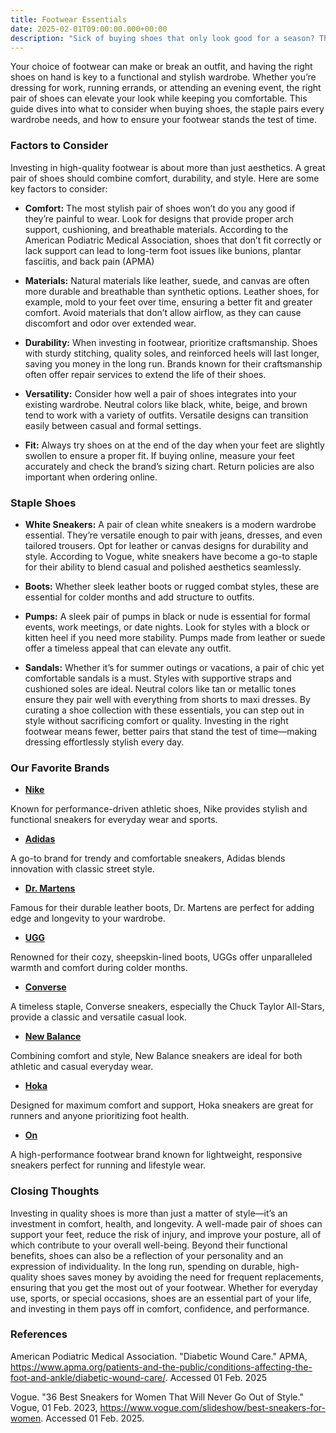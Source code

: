 ```yaml
---
title: Footwear Essentials
date: 2025-02-01T09:00:00.000+00:00
description: "Sick of buying shoes that only look good for a season? This guide explores why investing in high-quality, timeless footwear is the key to a stylish and functional wardrobe. Learn how to prioritize comfort, durability, and versatility with staple shoes like white sneakers, boots, and pumps. Instead of chasing trends, discover how choosing well-made shoes that fit your lifestyle can save you money and reduce clutter. Ready to upgrade your shoe game? Click the title to find out how!"
---
```

Your choice of footwear can make or break an outfit, and having the right shoes on hand is key to a functional and stylish wardrobe. Whether you’re dressing for work, running errands, or attending an evening event, the right pair of shoes can elevate your look while keeping you comfortable. This guide dives into what to consider when buying shoes, the staple pairs every wardrobe needs, and how to ensure your footwear stands the test of time.

### **Factors to Consider**
Investing in high-quality footwear is about more than just aesthetics. A great pair of shoes should combine comfort, durability, and style. Here are some key factors to consider:

- **Comfort:** The most stylish pair of shoes won’t do you any good if they’re painful to wear. Look for designs that provide proper arch support, cushioning, and breathable materials. According to the American Podiatric Medical Association, shoes that don’t fit correctly or lack support can lead to long-term foot issues like bunions, plantar fasciitis, and back pain (APMA)

- **Materials:** Natural materials like leather, suede, and canvas are often more durable and breathable than synthetic options. Leather shoes, for example, mold to your feet over time, ensuring a better fit and greater comfort. Avoid materials that don’t allow airflow, as they can cause discomfort and odor over extended wear.

- **Durability:** When investing in footwear, prioritize craftsmanship. Shoes with sturdy stitching, quality soles, and reinforced heels will last longer, saving you money in the long run. Brands known for their craftsmanship often offer repair services to extend the life of their shoes.

- **Versatility:** Consider how well a pair of shoes integrates into your existing wardrobe. Neutral colors like black, white, beige, and brown tend to work with a variety of outfits. Versatile designs can transition easily between casual and formal settings.

- **Fit:** Always try shoes on at the end of the day when your feet are slightly swollen to ensure a proper fit. If buying online, measure your feet accurately and check the brand’s sizing chart. Return policies are also important when ordering online.

### **Staple Shoes**
- **White Sneakers:** A pair of clean white sneakers is a modern wardrobe essential. They’re versatile enough to pair with jeans, dresses, and even tailored trousers. Opt for leather or canvas designs for durability and style. According to Vogue, white sneakers have become a go-to staple for their ability to blend casual and polished aesthetics seamlessly.

- **Boots:** Whether sleek leather boots or rugged combat styles, these are essential for colder months and add structure to outfits.

- **Pumps:** A sleek pair of pumps in black or nude is essential for formal events, work meetings, or date nights. Look for styles with a block or kitten heel if you need more stability. Pumps made from leather or suede offer a timeless appeal that can elevate any outfit.

- **Sandals:** Whether it’s for summer outings or vacations, a pair of chic yet comfortable sandals is a must. Styles with supportive straps and cushioned soles are ideal. Neutral colors like tan or metallic tones ensure they pair well with everything from shorts to maxi dresses.
By curating a shoe collection with these essentials, you can step out in style without sacrificing comfort or quality. Investing in the right footwear means fewer, better pairs that stand the test of time—making dressing effortlessly stylish every day.

### **Our Favorite Brands**

- **[Nike](https://www.nike.com/)**

Known for performance-driven athletic shoes, Nike provides stylish and functional sneakers for everyday wear and sports.

- **[Adidas](https://www.adidas.com/)**

A go-to brand for trendy and comfortable sneakers, Adidas blends innovation with classic street style.

- **[Dr. Martens](https://www.drmartens.com/)**

Famous for their durable leather boots, Dr. Martens are perfect for adding edge and longevity to your wardrobe.

- **[UGG](https://www.ugg.com/)**

Renowned for their cozy, sheepskin-lined boots, UGGs offer unparalleled warmth and comfort during colder months.

- **[Converse](https://www.converse.com/)**

A timeless staple, Converse sneakers, especially the Chuck Taylor All-Stars, provide a classic and versatile casual look.

- **[New Balance](https://www.newbalance.com/)**

Combining comfort and style, New Balance sneakers are ideal for both athletic and casual everyday wear.

- **[Hoka](https://www.hoka.com/)**

Designed for maximum comfort and support, Hoka sneakers are great for runners and anyone prioritizing foot health.

- **[On](https://www.on.com/)**

A high-performance footwear brand known for lightweight, responsive sneakers perfect for running and lifestyle wear.

### **Closing Thoughts**
Investing in quality shoes is more than just a matter of style—it’s an investment in comfort, health, and longevity. A well-made pair of shoes can support your feet, reduce the risk of injury, and improve your posture, all of which contribute to your overall well-being. Beyond their functional benefits, shoes can also be a reflection of your personality and an expression of individuality. In the long run, spending on durable, high-quality shoes saves money by avoiding the need for frequent replacements, ensuring that you get the most out of your footwear. Whether for everyday use, sports, or special occasions, shoes are an essential part of your life, and investing in them pays off in comfort, confidence, and performance.

### **References**
American Podiatric Medical Association. "Diabetic Wound Care." APMA, https://www.apma.org/patients-and-the-public/conditions-affecting-the-foot-and-ankle/diabetic-wound-care/. Accessed 01 Feb. 2025

Vogue. "36 Best Sneakers for Women That Will Never Go Out of Style." Vogue, 01 Feb. 2023, https://www.vogue.com/slideshow/best-sneakers-for-women. Accessed 01 Feb. 2025.

